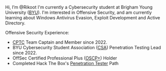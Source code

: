 Hi, I’m @Rikoot
I'm currently a Cybersecurity student at Brigham Young University ([BYU](https://www.byu.edu/)).
I'm interested in Offensive Security, and am currently learning about Windows Antivirus Evasion, Exploit Development and Active Directory.

Offensive Security Experience:
- [CPTC](https://cp.tc/) Team Captain and Member since 2022.
- BYU Cybersecurity Student Association ([CSA](https://github.com/BYU-CSA)) Penetration Testing Lead since 2022.
- OffSec Certified Professional Plus ([OSCP+](https://www.offsec.com/courses/pen-200/)) Holder
- Completed Hack The Box's [Penetration Tester](https://academy.hackthebox.com/achievement/badge/3aaa7d6a-c184-11ef-864f-bea50ffe6cb4) Path
